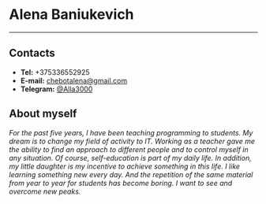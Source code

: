 # Alena Baniukevich

---

## Contacts

- **Tel:** +375336552925
- **E-mail:** [chebotalena@gmail.com](chebotalena@gmail.com)
- **Telegram:** [@Alla3000](https://t.me./Alla3000)

## About myself

*For the past five years, I have been teaching programming to students. My dream is to change my field of activity to IT. Working as a teacher gave me the ability to find an approach to different people and to control myself in any situation. Of course, self-education is part of my daily life. In addition, my little daughter is my incentive to achieve something in this life. I like learning something new every day. And the repetition of the same material from year to year for students has become boring. I want to see and overcome new peaks.*

